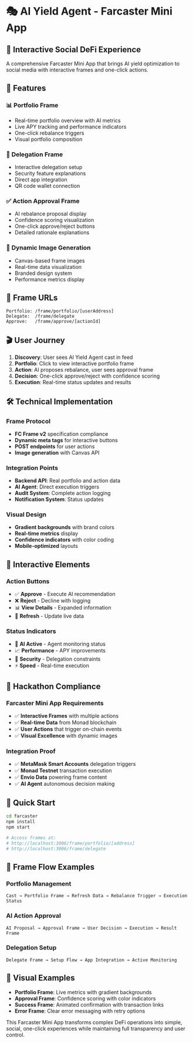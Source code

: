 # 🎭 AI Yield Agent - Farcaster Mini App

## 🎯 Interactive Social DeFi Experience

A comprehensive Farcaster Mini App that brings AI yield optimization to social media with interactive frames and one-click actions.

## 🚀 Features

### 📊 **Portfolio Frame**
- Real-time portfolio overview with AI metrics
- Live APY tracking and performance indicators
- One-click rebalance triggers
- Visual portfolio composition

### 🔐 **Delegation Frame**
- Interactive delegation setup
- Security feature explanations
- Direct app integration
- QR code wallet connection

### ✅ **Action Approval Frame**
- AI rebalance proposal display
- Confidence scoring visualization
- One-click approve/reject buttons
- Detailed rationale explanations

### 🎨 **Dynamic Image Generation**
- Canvas-based frame images
- Real-time data visualization
- Branded design system
- Performance metrics display

## 🔗 Frame URLs

```
Portfolio: /frame/portfolio/[userAddress]
Delegate:  /frame/delegate
Approve:   /frame/approve/[actionId]
```

## 🎬 User Journey

1. **Discovery**: User sees AI Yield Agent cast in feed
2. **Portfolio**: Click to view interactive portfolio frame
3. **Action**: AI proposes rebalance, user sees approval frame
4. **Decision**: One-click approve/reject with confidence scoring
5. **Execution**: Real-time status updates and results

## 🛠️ Technical Implementation

### Frame Protocol
- **FC Frame v2** specification compliance
- **Dynamic meta tags** for interactive buttons
- **POST endpoints** for user actions
- **Image generation** with Canvas API

### Integration Points
- **Backend API**: Real portfolio and action data
- **AI Agent**: Direct execution triggers
- **Audit System**: Complete action logging
- **Notification System**: Status updates

### Visual Design
- **Gradient backgrounds** with brand colors
- **Real-time metrics** display
- **Confidence indicators** with color coding
- **Mobile-optimized** layouts

## 📱 Interactive Elements

### Action Buttons
- ✅ **Approve** - Execute AI recommendation
- ❌ **Reject** - Decline with logging
- 📊 **View Details** - Expanded information
- 🔄 **Refresh** - Update live data

### Status Indicators
- 🤖 **AI Active** - Agent monitoring status
- 📈 **Performance** - APY improvements
- 🔐 **Security** - Delegation constraints
- ⚡ **Speed** - Real-time execution

## 🎯 Hackathon Compliance

### Farcaster Mini App Requirements
- ✅ **Interactive Frames** with multiple actions
- ✅ **Real-time Data** from Monad blockchain
- ✅ **User Actions** that trigger on-chain events
- ✅ **Visual Excellence** with dynamic images

### Integration Proof
- ✅ **MetaMask Smart Accounts** delegation triggers
- ✅ **Monad Testnet** transaction execution
- ✅ **Envio Data** powering frame content
- ✅ **AI Agent** autonomous decision making

## 🚀 Quick Start

```bash
cd farcaster
npm install
npm start

# Access frames at:
# http://localhost:3006/frame/portfolio/[address]
# http://localhost:3006/frame/delegate
```

## 🔄 Frame Flow Examples

### Portfolio Management
```
Cast → Portfolio Frame → Refresh Data → Rebalance Trigger → Execution Status
```

### AI Action Approval
```
AI Proposal → Approval Frame → User Decision → Execution → Result Frame
```

### Delegation Setup
```
Delegate Frame → Setup Flow → App Integration → Active Monitoring
```

## 🎨 Visual Examples

- **Portfolio Frame**: Live metrics with gradient backgrounds
- **Approval Frame**: Confidence scoring with color indicators  
- **Success Frame**: Animated confirmation with transaction links
- **Error Frame**: Clear error messaging with retry options

This Farcaster Mini App transforms complex DeFi operations into simple, social, one-click experiences while maintaining full transparency and user control.